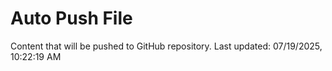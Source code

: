 # Auto Push File

Content that will be pushed to GitHub repository.
Last updated: 07/19/2025, 10:22:19 AM